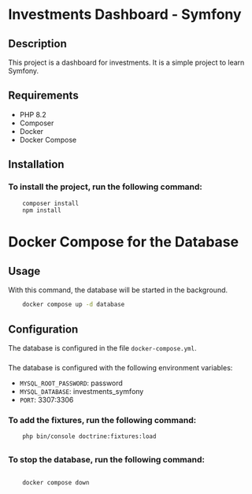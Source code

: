 
<h1>
    Investments Dashboard - Symfony
</h1>

## Description

This project is a dashboard for investments. It is a simple project to learn Symfony.

## Requirements

- PHP 8.2
- Composer
- Docker
- Docker Compose

## Installation

### To install the project, run the following command:

```bash
    composer install
    npm install
```

## 

# Docker Compose for the Database

## Usage

With this command, the database will be started in the background.

```bash
    docker compose up -d database
```

## Configuration

The database is configured in the file `docker-compose.yml`.

###

The database is configured with the following environment variables:

- `MYSQL_ROOT_PASSWORD`: password
- `MYSQL_DATABASE`: investments_symfony
- `PORT`: 3307:3306


### To add the fixtures, run the following command:

```
    php bin/console doctrine:fixtures:load
``````

##

### To stop the database, run the following command:

<code>
    docker compose down
</code>